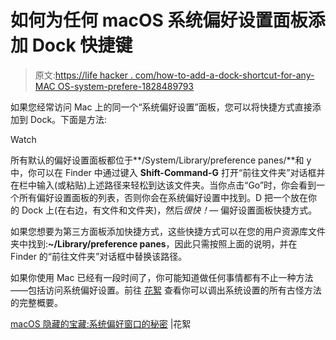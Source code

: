 # 如何为任何 macOS 系统偏好设置面板添加 Dock 快捷键

> 原文:[https://life hacker . com/how-to-add-a-dock-shortcut-for-any-MAC OS-system-prefere-1828489793](https://lifehacker.com/how-to-add-a-dock-shortcut-for-any-macos-system-prefere-1828489793)

如果您经常访问 Mac 上的同一个“系统偏好设置”面板，您可以将快捷方式直接添加到 Dock。下面是方法:

Watch

所有默认的偏好设置面板都位于**/System/Library/preference panes/**和 y 中，你可以在 Finder 中通过键入 **Shift-Command-G** 打开“前往文件夹”对话框并在栏中输入(或粘贴)上述路径来轻松到达该文件夹。当你点击“Go”时，你会看到一个所有偏好设置面板的列表，否则你会在系统偏好设置中找到。D 把一个放在你的 Dock 上(在右边，有文件和文件夹)，然后*很快！—* 偏好设置面板快捷方式。

如果您想要为第三方面板添加快捷方式，这些快捷方式可以在您的用户资源库文件夹中找到:**~/Library/preference panes**，因此只需按照上面的说明，并在 Finder 的“前往文件夹”对话框中替换该路径。

如果你使用 Mac 已经有一段时间了，你可能知道做任何事情都有不止一种方法——包括访问系统偏好设置。前往 [花絮](https://tidbits.com/2018/08/08/macos-hidden-treasures-secrets-of-the-system-preferences-window/) 查看你可以调出系统设置的所有古怪方法的完整概要。

[macOS 隐藏的宝藏:系统偏好窗口的秘密](https://tidbits.com/2018/08/08/macos-hidden-treasures-secrets-of-the-system-preferences-window/) |花絮